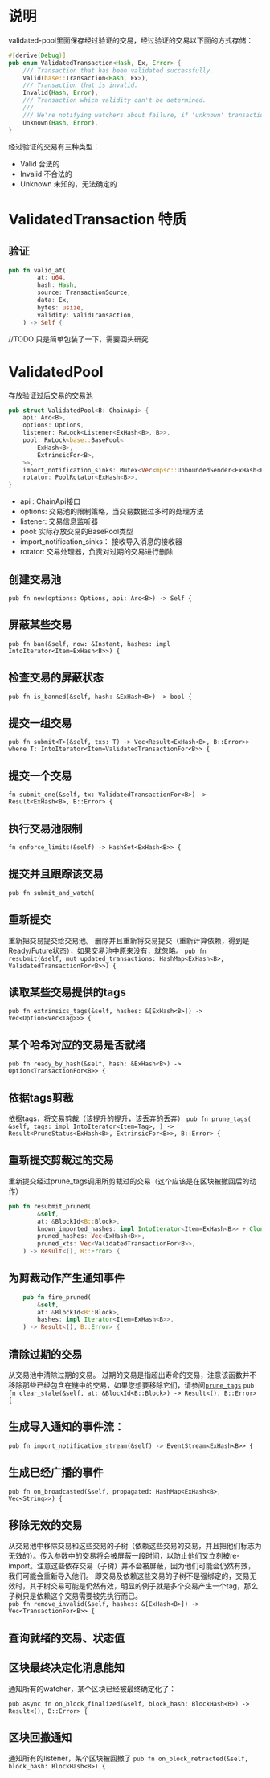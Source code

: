 # 说明
validated-pool里面保存经过验证的交易，经过验证的交易以下面的方式存储：
```rust
#[derive(Debug)]
pub enum ValidatedTransaction<Hash, Ex, Error> {
    /// Transaction that has been validated successfully.
    Valid(base::Transaction<Hash, Ex>),
    /// Transaction that is invalid.
    Invalid(Hash, Error),
    /// Transaction which validity can't be determined.
    ///
    /// We're notifying watchers about failure, if 'unknown' transaction is submitted.
    Unknown(Hash, Error),
}
```

经过验证的交易有三种类型：
* Valid 合法的
* Invalid 不合法的
* Unknown 未知的，无法确定的

# ValidatedTransaction 特质
##  验证
```rust 
pub fn valid_at(
        at: u64,
        hash: Hash,
        source: TransactionSource,
        data: Ex,
        bytes: usize,
        validity: ValidTransaction,
    ) -> Self {
```
//TODO 只是简单包装了一下，需要回头研究

# ValidatedPool
存放验证过后交易的交易池
```rust /// Pool that deals with validated transactions.
pub struct ValidatedPool<B: ChainApi> {
    api: Arc<B>,
    options: Options,
    listener: RwLock<Listener<ExHash<B>, B>>,
    pool: RwLock<base::BasePool<
        ExHash<B>,
        ExtrinsicFor<B>,
    >>,
    import_notification_sinks: Mutex<Vec<mpsc::UnboundedSender<ExHash<B>>>>,
    rotator: PoolRotator<ExHash<B>>,
}
```   
* api : ChainApi接口
* options:                      交易池的限制策略，当交易数据过多时的处理方法
* listener:                     交易信息监听器
* pool:                         实际存放交易的BasePool类型
* import_notification_sinks：   接收导入消息的接收器
* rotator:  交易处理器，负责对过期的交易进行删除


## 创建交易池
`pub fn new(options: Options, api: Arc<B>) -> Self {`

## 屏蔽某些交易
`pub fn ban(&self, now: &Instant, hashes: impl IntoIterator<Item=ExHash<B>>) {`

## 检查交易的屏蔽状态
`pub fn is_banned(&self, hash: &ExHash<B>) -> bool {`

## 提交一组交易
` pub fn submit<T>(&self, txs: T) -> Vec<Result<ExHash<B>, B::Error>> where
        T: IntoIterator<Item=ValidatedTransactionFor<B>>
    { `

## 提交一个交易
`fn submit_one(&self, tx: ValidatedTransactionFor<B>) -> Result<ExHash<B>, B::Error> {`

## 执行交易池限制
`fn enforce_limits(&self) -> HashSet<ExHash<B>> {`

## 提交并且跟踪该交易
`pub fn submit_and_watch(`

## 重新提交
重新把交易提交给交易池。 删除并且重新将交易提交（重新计算依赖，得到是Ready/Future状态），如果交易池中原来没有，就忽略。
`pub fn resubmit(&self, mut updated_transactions: HashMap<ExHash<B>, ValidatedTransactionFor<B>>) {`

## 读取某些交易提供的tags
`pub fn extrinsics_tags(&self, hashes: &[ExHash<B>]) -> Vec<Option<Vec<Tag>>> {`

## 某个哈希对应的交易是否就绪
`pub fn ready_by_hash(&self, hash: &ExHash<B>) -> Option<TransactionFor<B>> {`

## 依据tags剪裁
依据tags，将交易剪裁（该提升的提升，该丢弃的丢弃）
`pub fn prune_tags(
        &self,
        tags: impl IntoIterator<Item=Tag>,
    ) -> Result<PruneStatus<ExHash<B>, ExtrinsicFor<B>>, B::Error> {`

## 重新提交剪裁过的交易
重新提交经过prune_tags调用所剪裁过的交易（这个应该是在区块被撤回后的动作）
```rust
pub fn resubmit_pruned(
        &self,
        at: &BlockId<B::Block>,
        known_imported_hashes: impl IntoIterator<Item=ExHash<B>> + Clone,
        pruned_hashes: Vec<ExHash<B>>,
        pruned_xts: Vec<ValidatedTransactionFor<B>>,
    ) -> Result<(), B::Error> {
```

## 为剪裁动作产生通知事件

```rust
    pub fn fire_pruned(
        &self,
        at: &BlockId<B::Block>,
        hashes: impl Iterator<Item=ExHash<B>>,
    ) -> Result<(), B::Error> {
```

## 清除过期的交易
从交易池中清除过期的交易。 过期的交易是指超出寿命的交易，注意该函数并不移除那些已经包含在链中的交易，如果您想要移除它们，请参阅[`prune_tags`]()
`pub fn clear_stale(&self, at: &BlockId<B::Block>) -> Result<(), B::Error> {`

## 生成导入通知的事件流：
`pub fn import_notification_stream(&self) -> EventStream<ExHash<B>> {`

## 生成已经广播的事件
`pub fn on_broadcasted(&self, propagated: HashMap<ExHash<B>, Vec<String>>) {`

## 移除无效的交易
从交易池中移除交易和这些交易的子树（依赖这些交易的交易，并且把他们标志为无效的）。传入参数中的交易将会被屏蔽一段时间，以防止他们又立刻被re-import。注意这些依存交易（子树）并不会被屏蔽，因为他们可能会仍然有效，我们可能会重新导入他们。 即交易及依赖这些交易的子树不是强绑定的，交易无效时，其子树交易可能是仍然有效，明显的例子就是多个交易产生一个tag，那么子树只是依赖这个交易需要被先执行而已。  
`pub fn remove_invalid(&self, hashes: &[ExHash<B>]) -> Vec<TransactionFor<B>> {`

## 查询就绪的交易、状态值

## 区块最终决定化消息能知
通知所有的watcher，某个区块已经被最终确定化了：

`pub async fn on_block_finalized(&self, block_hash: BlockHash<B>) -> Result<(), B::Error> { `

## 区块回撤通知
通知所有的listener，某个区块被回撤了
`pub fn on_block_retracted(&self, block_hash: BlockHash<B>) {`
